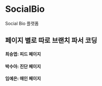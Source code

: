 # SocialBio
Social Bio 플랫폼

## 페이지 별로 따로 브랜치 파서 코딩
#### 최승엽: 피드 페이지
#### 박수아: 진단 페이지
#### 임예은: 매인 페이지
